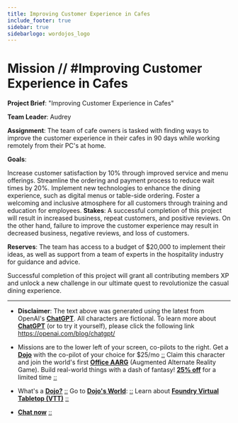 ```yaml
---
title: Improving Customer Experience in Cafes
include_footer: true
sidebar: true
sidebarlogo: wordojos_logo
---
```

# Mission // #Improving Customer Experience in Cafes

**Project Brief**: "Improving Customer Experience in Cafes"

**Team Leader**: Audrey

**Assignment**: The team of cafe owners is tasked with finding ways to improve the customer experience in their cafes in 90 days while working remotely from their PC's at home.

**Goals**:

Increase customer satisfaction by 10% through improved service and menu offerings.
Streamline the ordering and payment process to reduce wait times by 20%.
Implement new technologies to enhance the dining experience, such as digital menus or table-side ordering.
Foster a welcoming and inclusive atmosphere for all customers through training and education for employees.
**Stakes**: A successful completion of this project will result in increased business, repeat customers, and positive reviews. On the other hand, failure to improve the customer experience may result in decreased business, negative reviews, and loss of customers.

**Reserves**: The team has access to a budget of $20,000 to implement their ideas, as well as support from a team of experts in the hospitality industry for guidance and advice.

Successful completion of this project will grant all contributing members XP and unlock a new challenge in our ultimate quest to revolutionize the casual dining experience.

---

* **Disclaimer**: The text above was generated using the latest from OpenAI's [**ChatGPT**](https://openai.com/blog/chatgpt/).  All characters are fictional.  To learn more about [**ChatGPT**](https://openai.com/blog/chatgpt/) (or to try it yourself), please click the following link https://openai.com/blog/chatgpt/

* Missions are to the lower left of your screen, co-pilots to the right. Get a [**Dojo**](https://workmates.live/marketplace) with the co-pilot of your choice for $25/mo [::](https://workmates.live/marketplace)  Claim this character and join the world's first [**Office AARG**](https://dojos.world) (Augmented Alternate Reality Game). Build real-world things with a dash of fantasy! [**25% off**](https://blog.workmates.live/deal-on-a-dojo) for a limited time [::](https://blog.workmates.live/deal-on-a-dojo) 

* What's a [**Dojo?**](https://workdojos.com) [::](https://workdojos.com)  Go to [**Dojo's World**](https://dojos.world): [::](https://dojos.world)  Learn about [**Foundry Virtual Tabletop (VTT)**](https://foundryvtt.com) [::](https://foundryvtt.com/)

* [**Chat now**](https://chat.workmates.live/channel/support) [::](https://chat.workmates.live/channel/support)